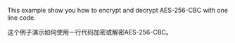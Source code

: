 This example show you how to encrypt and decrypt AES-256-CBC with one line code.

这个例子演示如何使用一行代码加密或解密AES-256-CBC。